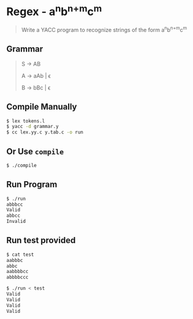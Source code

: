 # Regex - a<sup>n</sup>b<sup>n+m</sup>c<sup>m</sup>

> Write a YACC program to recognize strings of the form
> a<sup>n</sup>b<sup>n+m</sup>c<sup>m</sup>

## Grammar

> S &rarr; AB
> 
> A &rarr; aAb | &straightepsilon;
>
> B &rarr; bBc | &straightepsilon;

## Compile Manually
```bash
$ lex tokens.l
$ yacc -d grammar.y
$ cc lex.yy.c y.tab.c -o run
```
## Or Use `compile`
```bash
$ ./compile
````

## Run Program
```bash
$ ./run
abbbcc
Valid
abbcc
Invalid
```
## Run test provided
```bash
$ cat test
aabbbc
abbc
aabbbbcc
abbbbccc

$ ./run < test
Valid
Valid
Valid
Valid
```